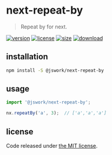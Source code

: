 # next-repeat-by
> Repeat by for next.

[![version][version-image]][version-url]
[![license][license-image]][license-url]
[![size][size-image]][size-url]
[![download][download-image]][download-url]

## installation
```bash
npm install -S @jswork/next-repeat-by
```

## usage
```js
import '@jswork/next-repeat-by';

nx.repeatBy('a', 3);  // ['a','a','a']
```

## license
Code released under [the MIT license](https://github.com/afeiship/next-repeat-by/blob/master/LICENSE.txt).

[version-image]: https://img.shields.io/npm/v/@jswork/next-repeat-by
[version-url]: https://npmjs.org/package/@jswork/next-repeat-by

[license-image]: https://img.shields.io/npm/l/@jswork/next-repeat-by
[license-url]: https://github.com/afeiship/next-repeat-by/blob/master/LICENSE.txt

[size-image]: https://img.shields.io/bundlephobia/minzip/@jswork/next-repeat-by
[size-url]: https://github.com/afeiship/next-repeat-by/blob/master/dist/next-repeat-by.min.js

[download-image]: https://img.shields.io/npm/dm/@jswork/next-repeat-by
[download-url]: https://www.npmjs.com/package/@jswork/next-repeat-by
